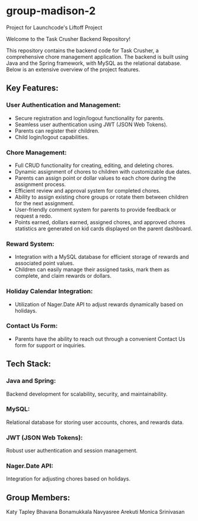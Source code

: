 # group-madison-2
Project for Launchcode's Liftoff Project

Welcome to the Task Crusher Backend Repository!

This repository contains the backend code for Task Crusher, a comprehensive chore management application. The backend is built using Java and the Spring framework, with MySQL as the relational database. Below is an extensive overview of the project features.

## Key Features:

### User Authentication and Management:
* Secure registration and login/logout functionality for parents.
* Seamless user authentication using JWT (JSON Web Tokens).
* Parents can register their children.
* Child login/logout capabilities.
### Chore Management:
* Full CRUD functionality for creating, editing, and deleting chores.
* Dynamic assignment of chores to children with customizable due dates.
* Parents can assign point or dollar values to each chore during the assignment process.
* Efficient review and approval system for completed chores.
* Ability to assign existing chore groups or rotate them between children for the next assignment.
* User-friendly comment system for parents to provide feedback or request a redo.
* Points earned, dollars earned, assigned chores, and approved chores statistics are generated on kid cards displayed on the parent dashboard.
### Reward System:
* Integration with a MySQL database for efficient storage of rewards and associated point values.
* Children can easily manage their assigned tasks, mark them as complete, and claim rewards or dollars.
### Holiday Calendar Integration:
* Utilization of Nager.Date API to adjust rewards dynamically based on holidays.
### Contact Us Form:
* Parents have the ability to reach out through a convenient Contact Us form for support or inquiries.

## Tech Stack:
### Java and Spring: 
Backend development for scalability, security, and maintainability.
### MySQL: 
Relational database for storing user accounts, chores, and rewards data.
### JWT (JSON Web Tokens):
Robust user authentication and session management.
### Nager.Date API:
Integration for adjusting chores based on holidays.



## Group Members:

Katy Tapley
Bhavana Bonamukkala
Navyasree Arekuti
Monica Srinivasan
